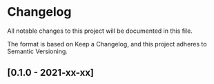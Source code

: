 # Changelog

All notable changes to this project will be documented in this file.

The format is based on Keep a Changelog, and this project adheres to Semantic Versioning.

## [0.1.0 - 2021-xx-xx]